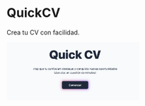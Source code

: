 # QuickCV
Crea tu CV con facilidad.

<img src="https://github.com/enriqueSFranco/QuickCV/blob/main/src/assets/images/thumbnail_1.png" width='300' />
